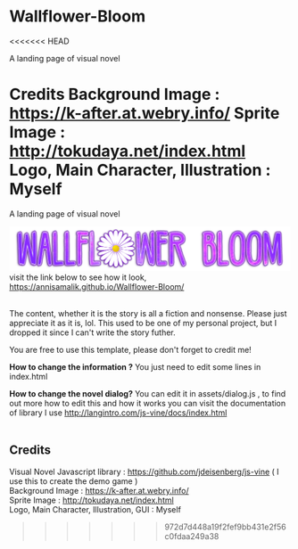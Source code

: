 # Wallflower-Bloom

<<<<<<< HEAD

A landing page of visual novel

Credits
Background Image : https://k-after.at.webry.info/
Sprite Image : http://tokudaya.net/index.html
Logo, Main Character, Illustration : Myself
=======
A landing page of visual novel <br>

![Wallflower Bloom](https://github.com/annisamalik/Wallflower-Bloom/blob/master/assets/image/logo.png?raw=true) <br>
visit the link below to see how it look, <br>
https://annisamalik.github.io/Wallflower-Bloom/ <br><br>

The content, whether it is the story is all a fiction and nonsense. Please just appreciate it as it is, lol. This used to be one of my personal project, but I dropped it since I can't write the story futher. <br>

You are free to use this template, please don't forget to credit me! <br>

<b>How to change the information ?</b>
You just need to edit some lines in index.html

<b>How to change the novel dialog?</b>
You can edit it in assets/dialog.js , to find out more how to edit this and how it works you can visit the documentation of library I use http://langintro.com/js-vine/docs/index.html
<br><br>

## Credits

Visual Novel Javascript library : https://github.com/jdeisenberg/js-vine ( I use this to create the demo game ) <br>
Background Image : https://k-after.at.webry.info/ <br>
Sprite Image : http://tokudaya.net/index.html <br>
Logo, Main Character, Illustration, GUI : Myself <br>

> > > > > > > 972d7d448a19f2fef9bb431e2f56c0fdaa249a38
